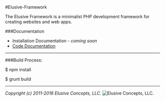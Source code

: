 #Elusive-Framework

The Elusive Framework is a minimalist PHP development framework for creating websites and web apps.

###Documentation
+ Installation Documentation - _coming soon_
+ [Code Documentation](http://rawgit.com/ElusiveConcepts/Elusive-Framework/master/docs/index.html)

---

###Build Process:

$ npm install

$ grunt build

---

_Copyright (c) 2011-2016 Elusive Concepts, LLC._
![Elusive Concepts, LLC.](https://elusive-concepts.com/images/ui/ec_logo.png "Elusive Concepts, LLC.")
